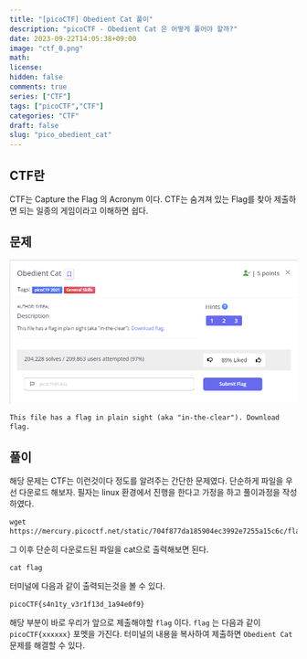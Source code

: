 ```yaml
---
title: "[picoCTF] Obedient Cat 풀이"
description: "picoCTF - Obedient Cat 은 어떻게 풀어야 할까?"
date: 2023-09-22T14:05:38+09:00
image: "ctf_0.png" 
math: 
license: 
hidden: false
comments: true
series: ["CTF"]
tags: ["picoCTF","CTF"]
categories: "CTF"
draft: false
slug: "pico_obedient_cat"
---
```


## CTF란
CTF는 Capture the Flag 의 Acronym 이다. CTF는 숨겨져 있는 Flag를 찾아 제출하면 되는 일종의 게임이라고 이해하면 쉽다.

## 문제

![](q_0.png)

```
This file has a flag in plain sight (aka "in-the-clear"). Download flag.
```
## 풀이

해당 문제는 CTF는 이런것이다 정도를 알려주는 간단한 문제였다.
단순하게 파일을 우선 다운로드 해보자. 필자는 linux 환경에서 진행을 한다고 가정을 하고 풀이과정을 작성하였다.

```
wget https://mercury.picoctf.net/static/704f877da185904ec3992e7255a15c6c/flag
```

그 이후 단순히 다운로드된 파일을 cat으로 출력해보면 된다.
```
cat flag
```
터미널에 다음과 같이 출력되는것을 볼 수 있다.
```
picoCTF{s4n1ty_v3r1f13d_1a94e0f9}
```
해당 부분이 바로 우리가 앞으로 제출해야할 `flag` 이다. `flag` 는 다음과 같이 `picoCTF{xxxxxx}` 포멧을 가진다.
터미널의 내용을 복사하여 제출하면 `Obedient Cat` 문제를 해결할 수 있다.

